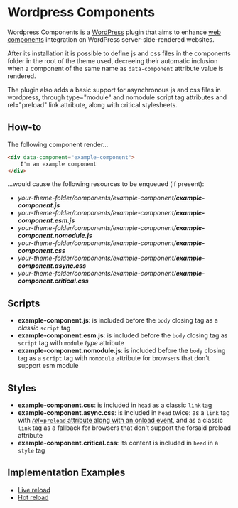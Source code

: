 # Wordpress Components

Wordpress Components is a [WordPress](https://wordpress.com/it) plugin that aims to enhance [web components](https://developer.mozilla.org/en-US/docs/Web/Web_Components) integration on WordPress server-side-rendered websites.

After its installation it is possible to define js and css files in the components folder in the root of the theme used, decreeing their automatic inclusion when a component of the same name as `data-component` attribute value is rendered.

The plugin also adds a basic support for asynchronous js and css files in wordpress, through type="module" and nomodule script tag attributes and rel="preload" link attribute, along with critical stylesheets.

## How-to
The following component render...
```html
<div data-component="example-component">
    I'm an example component
</div>
```

...would cause the following resources to be enqueued (if present):

* _your-theme-folder/components/example-component/**example-component.js**_
* _your-theme-folder/components/example-component/**example-component.esm.js**_
* _your-theme-folder/components/example-component/**example-component.nomodule.js**_
* _your-theme-folder/components/example-component/**example-component.css**_
* _your-theme-folder/components/example-component/**example-component.async.css**_
* _your-theme-folder/components/example-component/**example-component.critical.css**_

## Scripts
* **example-component.js**: is included before the `body` closing tag as a _classic_ `script` tag
* **example-component.esm.js**: is included before the `body` closing tag as `script` tag with `module` _type_ attribute
* **example-component.nomodule.js**: is included before the `body` closing tag as a `script` tag with `nomodule` attribute for browsers that don't support esm module

## Styles
* **example-component.css**: is included in `head` as a classic `link` tag
* **example-component.async.css**: is included in `head` twice: as a `link` tag with [_rel_=`preload` attribute along with an onload event](https://www.filamentgroup.com/lab/async-css.html#a-modern-approach), and as a classic `link` tag as a fallback for browsers that don't support the forsaid preload attribute
* **example-component.critical.css**: its content is included in `head` in a `style` tag

## Implementation Examples

* [Live reload](docs/LIVE-RELOAD.md)
* [Hot reload](docs/HOT-RELOAD.md)

